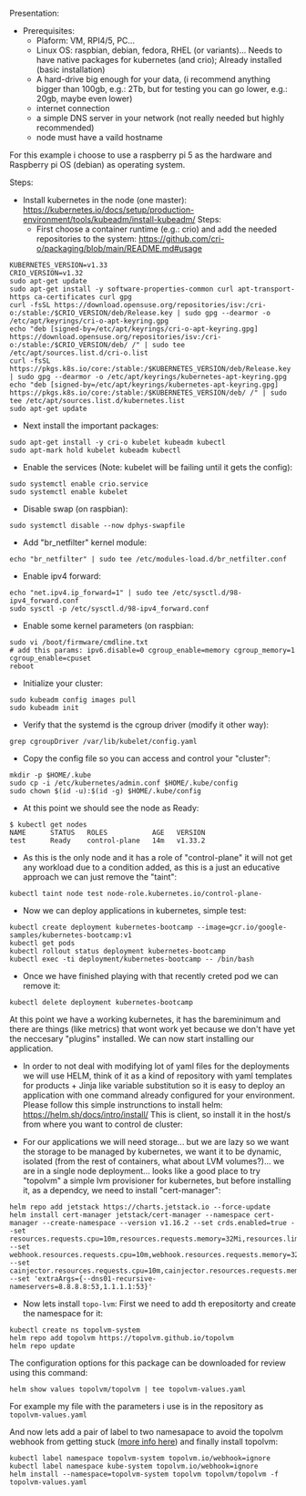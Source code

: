 Presentation:

- Prerequisites:
  - Plaform: VM, RPI4/5, PC...
  - Linux OS: raspbian, debian, fedora, RHEL (or variants)... Needs to have native packages for kubernetes (and crio); Already installed (basic installation)
  - A hard-drive big enough for your data, (i recommend anything bigger than 100gb, e.g.: 2Tb, but for testing you can go lower, e.g.: 20gb, maybe even lower)  
  - internet connection
  - a simple DNS server in your network (not really needed but highly recommended)
  - node must have a vaild hostname
  
For this example i choose to use a raspberry pi 5 as the hardware and Raspberry pi OS (debian) as operating system.

Steps:
- Install kubernetes in the node (one master):
  https://kubernetes.io/docs/setup/production-environment/tools/kubeadm/install-kubeadm/
  Steps:
  - First choose a container runtime (e.g.: crio) and add the needed repositories to the system:
    https://github.com/cri-o/packaging/blob/main/README.md#usage
```
KUBERNETES_VERSION=v1.33
CRIO_VERSION=v1.32
sudo apt-get update
sudo apt-get install -y software-properties-common curl apt-transport-https ca-certificates curl gpg
curl -fsSL https://download.opensuse.org/repositories/isv:/cri-o:/stable:/$CRIO_VERSION/deb/Release.key | sudo gpg --dearmor -o /etc/apt/keyrings/cri-o-apt-keyring.gpg
echo "deb [signed-by=/etc/apt/keyrings/cri-o-apt-keyring.gpg] https://download.opensuse.org/repositories/isv:/cri-o:/stable:/$CRIO_VERSION/deb/ /" | sudo tee /etc/apt/sources.list.d/cri-o.list
curl -fsSL https://pkgs.k8s.io/core:/stable:/$KUBERNETES_VERSION/deb/Release.key | sudo gpg --dearmor -o /etc/apt/keyrings/kubernetes-apt-keyring.gpg
echo "deb [signed-by=/etc/apt/keyrings/kubernetes-apt-keyring.gpg] https://pkgs.k8s.io/core:/stable:/$KUBERNETES_VERSION/deb/ /" | sudo tee /etc/apt/sources.list.d/kubernetes.list
sudo apt-get update
```
  - Next install the important packages:
```
sudo apt-get install -y cri-o kubelet kubeadm kubectl
sudo apt-mark hold kubelet kubeadm kubectl
```
  - Enable the services (Note: kubelet will be failing until it gets the config):
```
sudo systemctl enable crio.service
sudo systemctl enable kubelet
```
  - Disable swap (on raspbian):
```
sudo systemctl disable --now dphys-swapfile
```
  - Add "br_netfilter" kernel module:
```
echo "br_netfilter" | sudo tee /etc/modules-load.d/br_netfilter.conf 
```
  - Enable ipv4 forward:
```
echo "net.ipv4.ip_forward=1" | sudo tee /etc/sysctl.d/98-ipv4_forward.conf
sudo sysctl -p /etc/sysctl.d/98-ipv4_forward.conf
```
  - Enable some kernel parameters (on raspbian:
```
sudo vi /boot/firmware/cmdline.txt
# add this params: ipv6.disable=0 cgroup_enable=memory cgroup_memory=1 cgroup_enable=cpuset
reboot
```
  - Initialize your cluster:
```
sudo kubeadm config images pull
sudo kubeadm init
```
  - Verify that the systemd is the cgroup driver (modify it other way):
```
grep cgroupDriver /var/lib/kubelet/config.yaml
```
  - Copy the config file so you can access and control your "cluster":
```
mkdir -p $HOME/.kube
sudo cp -i /etc/kubernetes/admin.conf $HOME/.kube/config
sudo chown $(id -u):$(id -g) $HOME/.kube/config
```
  - At this point we should see the node as Ready:
```
$ kubectl get nodes
NAME      STATUS   ROLES           AGE   VERSION
test      Ready    control-plane   14m   v1.33.2
```
  - As this is the only node and it has a role of "control-plane" it will not get any workload due to a condition added, as this is a just an educative approach we can just remove the "taint":
```
kubectl taint node test node-role.kubernetes.io/control-plane-
```
  - Now we can deploy applications in kubernetes, simple test:
```
kubectl create deployment kubernetes-bootcamp --image=gcr.io/google-samples/kubernetes-bootcamp:v1
kubectl get pods
kubectl rollout status deployment kubernetes-bootcamp
kubectl exec -ti deployment/kubernetes-bootcamp -- /bin/bash
```
  - Once we have finished playing with that recently creted pod we can remove it:
```
kubectl delete deployment kubernetes-bootcamp
```

At this point we have a working kubernetes, it has the bareminimum and there are things (like metrics) that wont work yet because we don't have yet the neccesary "plugins" installed.
We can now start installing our application.

- In order to not deal with modifying lot of yaml files for the deployments we will use HELM, think of it as a kind of repository with yaml templates for products + Jinja like variable substitution so it is easy to deploy an application with one command already configured for your environment. Please follow this simple instrunctions to install helm:
  https://helm.sh/docs/intro/install/
  This is client, so install it in the host/s from where you want to control de cluster:

- For our applications we will need storage... but we are lazy so we want the storage to be managed by kubernetes, we want it to be dynamic, isolated (from the rest of containers, what about LVM volumes?)... we are in a single node deployment... looks like a good place to try "topolvm" a simple lvm provisioner for kubernetes, but before installing it, as a dependcy, we need to install "cert-manager":
```
helm repo add jetstack https://charts.jetstack.io --force-update
helm install cert-manager jetstack/cert-manager --namespace cert-manager --create-namespace --version v1.16.2 --set crds.enabled=true --set resources.requests.cpu=10m,resources.requests.memory=32Mi,resources.limits.cpu=1,resources.limits.memory=128Mi --set webhook.resources.requests.cpu=10m,webhook.resources.requests.memory=32Mi,webhook.resources.limits.cpu=1,webhook.resources.limits.memory=128Mi --set cainjector.resources.requests.cpu=10m,cainjector.resources.requests.memory=32Mi,cainjector.resources.limits.cpu=1,cainjector.resources.limits.memory=128Mi --set 'extraArgs={--dns01-recursive-nameservers=8.8.8.8:53,1.1.1.1:53}'
```
- Now lets install `topo-lvm`:
  First we need to add th erepositorty and create the namespace for it:
```
kubectl create ns topolvm-system
helm repo add topolvm https://topolvm.github.io/topolvm
helm repo update
```
  The configuration options for this package can be downloaded for review using this command:
```
helm show values topolvm/topolvm | tee topolvm-values.yaml
```
  For example my file with the parameters i use is in the repository as `topolvm-values.yaml`
  
  And now lets add a pair of label to two namesapace to avoid the topolvm webhook from getting stuck ([more info here](https://github.com/topolvm/topolvm/blob/main/docs/getting-started.md#install-instructions)) and finally install topolvm:
```
kubectl label namespace topolvm-system topolvm.io/webhook=ignore
kubectl label namespace kube-system topolvm.io/webhook=ignore
helm install --namespace=topolvm-system topolvm topolvm/topolvm -f topolvm-values.yaml
```
